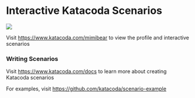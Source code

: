 # Interactive Katacoda Scenarios

[![](http://shields.katacoda.com/katacoda/mimibear/count.svg)](https://www.katacoda.com/mimibear "Get your profile on Katacoda.com")

Visit https://www.katacoda.com/mimibear to view the profile and interactive scenarios

### Writing Scenarios
Visit https://www.katacoda.com/docs to learn more about creating Katacoda scenarios

For examples, visit https://github.com/katacoda/scenario-example
